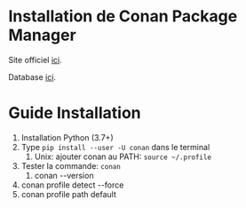 # Installation de Conan Package Manager

Site officiel [ici](https://docs.conan.io/2/).

Database [ici](https://conan.io/center/).

# Guide Installation 

1. Installation Python (3.7+)
2. Type ``pip install --user -U conan`` dans le terminal
   1. Unix: ajouter conan au PATH: ``source ~/.profile``
3. Tester la commande: ``conan``
    1. conan --version
4. conan profile detect --force
5. conan profile path default
